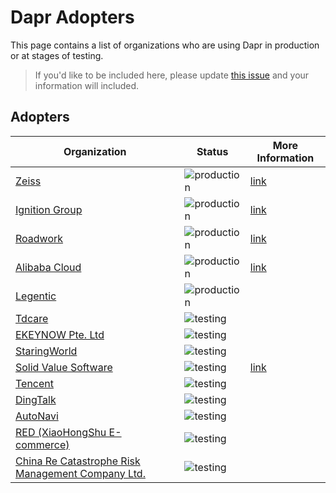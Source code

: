# Dapr Adopters

This page contains a list of organizations who are using Dapr in production or at stages of testing.

>If you'd like to be included here, please update [this issue](https://github.com/dapr/dapr/issues/3169) and your information will included. 

## Adopters

| Organization | Status | More Information
| ------------ | ---------| ---------------|
| [Zeiss](https://www.zeiss.com/) |  ![production](https://img.shields.io/badge/-production-blue?style=flat) | [link](https://customers.microsoft.com/en-us/story/1336089737047375040-zeiss-accelerates-cloud-first-development-on-azure-and-streamlines-order-processing)|
| [Ignition Group](https://www.ignitiongroup.co.za/) | ![production](https://img.shields.io/badge/-production-blue?style=flat) | [link](https://customers.microsoft.com/en-us/story/1335733425802443016-ignition-group-speeds-development-and-payment-processing-using-dapr-and-azure)|
| [Roadwork](https://roadwork.io/) | ![production](https://img.shields.io/badge/-production-blue?style=flat) |[link](https://blog.dapr.io/posts/2021/02/09/running-dapr-in-production-at-roadwork/)|
| [Alibaba Cloud](https://us.alibabacloud.com/en) | ![production](https://img.shields.io/badge/-production-blue?style=flat)  | [link](https://blog.dapr.io/posts/2021/03/19/how-alibaba-is-using-dapr/)|
| [Legentic](https://legentic.com/) | ![production](https://img.shields.io/badge/-production-blue?style=flat)  |
| [Tdcare](http://www.tdcare.cn/) | ![testing](https://img.shields.io/badge/-production-blue?style=flat) |
| [EKEYNOW Pte. Ltd](https://www.ekeynow.com/) | ![testing](https://img.shields.io/badge/-development%20&%20testing-green?style=flat) |
| [StaringWorld](http://www.staringworld.com/) | ![testing](https://img.shields.io/badge/-development%20&%20testing-green?style=flat) |
| [Solid Value Software](https://dotnetsilverlightprism.wordpress.com/2021/05/03/discover-dapr-the-dapr-mesh-and-a-net-code-sample/) | ![testing](https://img.shields.io/badge/development%20&%20testing-green?style=flat) |[link](https://dotnetsilverlightprism.wordpress.com/2021/05/03/discover-dapr-the-dapr-mesh-and-a-net-code-sample/) |
| [Tencent](https://www.tencent.com) | ![testing](https://img.shields.io/badge/-production-blue?style=flat) |
| [DingTalk](https://www.dingtalk.com) | ![testing](https://img.shields.io/badge/-production-blue?style=flat) |
| [AutoNavi](https://mobile.amap.com/) | ![testing](https://img.shields.io/badge/-production-blue?style=flat) |
| [RED (XiaoHongShu E-commerce)](https://www.xiaohongshu.com/protocols/about?language=en-US) | ![testing](https://img.shields.io/badge/-development%20&%20testing-green?style=flat) |
| [China Re Catastrophe Risk Management Company Ltd.](https://www.chinarecrm.com.cn/zhzjz/622292/index.html/) | ![testing](https://img.shields.io/badge/-production-blue?style=flat) |

